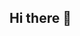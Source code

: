 ## Hi there 👋

<!--
**tangjm24/tangjm24** is a ✨ _special_ ✨ repository because its `README.md` (this file) appears on your GitHub profile.

Here are some ideas to get you started
